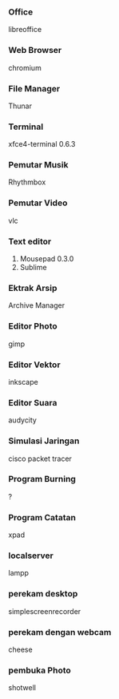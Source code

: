 ### Office
libreoffice

### Web Browser
chromium

### File Manager
Thunar

### Terminal
xfce4-terminal 0.6.3

### Pemutar Musik
Rhythmbox

### Pemutar Video
vlc

### Text editor
1. Mousepad 0.3.0
2. Sublime

### Ektrak Arsip
Archive Manager

### Editor Photo
gimp

### Editor Vektor
inkscape

### Editor Suara
audycity

### Simulasi Jaringan
cisco packet tracer

### Program Burning
?

### Program Catatan
xpad

### localserver
lampp

### perekam desktop
simplescreenrecorder

### perekam dengan webcam
cheese

### pembuka Photo
shotwell
